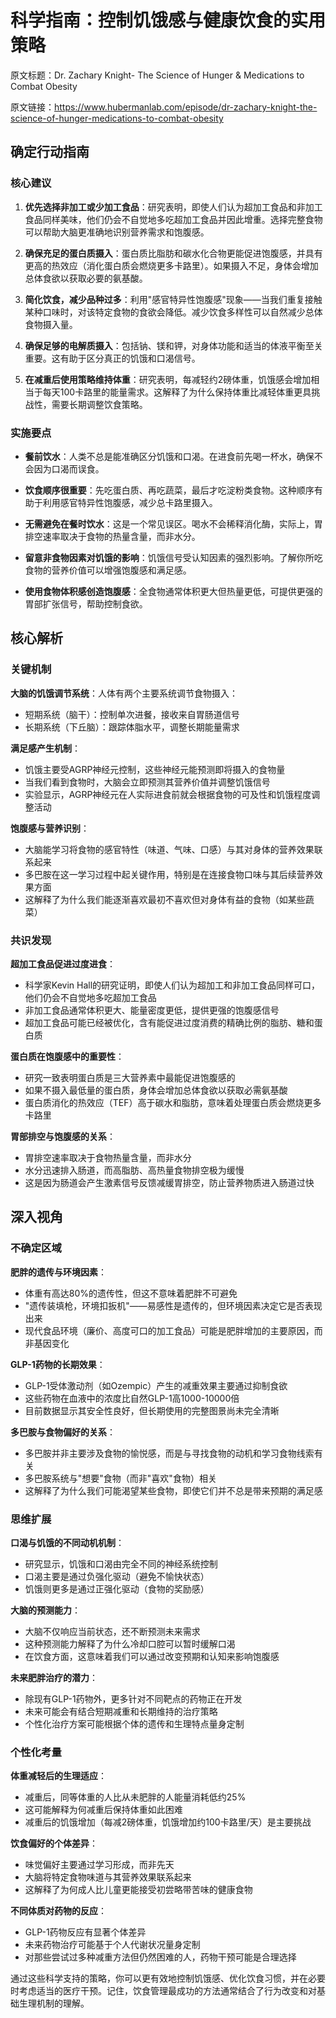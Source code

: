 # 科学指南：控制饥饿感与健康饮食的实用策略

原文标题：Dr. Zachary Knight- The Science of Hunger & Medications to Combat Obesity

原文链接：https://www.hubermanlab.com/episode/dr-zachary-knight-the-science-of-hunger-medications-to-combat-obesity

<YouTube videoId="C5KpIXjpzdY" />

## 确定行动指南

### 核心建议

1. **优先选择非加工或少加工食品**：研究表明，即使人们认为超加工食品和非加工食品同样美味，他们仍会不自觉地多吃超加工食品并因此增重。选择完整食物可以帮助大脑更准确地识别营养需求和饱腹感。

2. **确保充足的蛋白质摄入**：蛋白质比脂肪和碳水化合物更能促进饱腹感，并具有更高的热效应（消化蛋白质会燃烧更多卡路里）。如果摄入不足，身体会增加总体食欲以获取必要的氨基酸。

3. **简化饮食，减少品种过多**：利用"感官特异性饱腹感"现象——当我们重复接触某种口味时，对该特定食物的食欲会降低。减少饮食多样性可以自然减少总体食物摄入量。

4. **确保足够的电解质摄入**：包括钠、镁和钾，对身体功能和适当的体液平衡至关重要。这有助于区分真正的饥饿和口渴信号。

5. **在减重后使用策略维持体重**：研究表明，每减轻约2磅体重，饥饿感会增加相当于每天100卡路里的能量需求。这解释了为什么保持体重比减轻体重更具挑战性，需要长期调整饮食策略。

### 实施要点

- **餐前饮水**：人类不总是能准确区分饥饿和口渴。在进食前先喝一杯水，确保不会因为口渴而误食。

- **饮食顺序很重要**：先吃蛋白质、再吃蔬菜，最后才吃淀粉类食物。这种顺序有助于利用感官特异性饱腹感，减少总卡路里摄入。

- **无需避免在餐时饮水**：这是一个常见误区。喝水不会稀释消化酶，实际上，胃排空速率取决于食物的热量含量，而非水分。

- **留意非食物因素对饥饿的影响**：饥饿信号受认知因素的强烈影响。了解你所吃食物的营养价值可以增强饱腹感和满足感。

- **使用食物体积感创造饱腹感**：全食物通常体积更大但热量更低，可提供更强的胃部扩张信号，帮助控制食欲。

## 核心解析

### 关键机制

**大脑的饥饿调节系统**：人体有两个主要系统调节食物摄入：
- 短期系统（脑干）：控制单次进餐，接收来自胃肠道信号
- 长期系统（下丘脑）：跟踪体脂水平，调整长期能量需求

**满足感产生机制**：
- 饥饿主要受AGRP神经元控制，这些神经元能预测即将摄入的食物量
- 当我们看到食物时，大脑会立即预测其营养价值并调整饥饿信号
- 实验显示，AGRP神经元在人实际进食前就会根据食物的可及性和饥饿程度调整活动

**饱腹感与营养识别**：
- 大脑能学习将食物的感官特性（味道、气味、口感）与其对身体的营养效果联系起来
- 多巴胺在这一学习过程中起关键作用，特别是在连接食物口味与其后续营养效果方面
- 这解释了为什么我们能逐渐喜欢最初不喜欢但对身体有益的食物（如某些蔬菜）

### 共识发现

**超加工食品促进过度进食**：
- 科学家Kevin Hall的研究证明，即使人们认为超加工和非加工食品同样可口，他们仍会不自觉地多吃超加工食品
- 非加工食品通常体积更大、能量密度更低，提供更强的饱腹感信号
- 超加工食品可能已经被优化，含有能促进过度消费的精确比例的脂肪、糖和蛋白质

**蛋白质在饱腹感中的重要性**：
- 研究一致表明蛋白质是三大营养素中最能促进饱腹感的
- 如果不摄入最低量的蛋白质，身体会增加总体食欲以获取必需氨基酸
- 蛋白质消化的热效应（TEF）高于碳水和脂肪，意味着处理蛋白质会燃烧更多卡路里

**胃部排空与饱腹感的关系**：
- 胃排空速率取决于食物热量含量，而非水分
- 水分迅速排入肠道，而高脂肪、高热量食物排空极为缓慢
- 这是因为肠道会产生激素信号反馈减缓胃排空，防止营养物质进入肠道过快

## 深入视角

### 不确定区域

**肥胖的遗传与环境因素**：
- 体重有高达80%的遗传性，但这不意味着肥胖不可避免
- "遗传装填枪，环境扣扳机"——易感性是遗传的，但环境因素决定它是否表现出来
- 现代食品环境（廉价、高度可口的加工食品）可能是肥胖增加的主要原因，而非基因变化

**GLP-1药物的长期效果**：
- GLP-1受体激动剂（如Ozempic）产生的减重效果主要通过抑制食欲
- 这些药物在血液中的浓度比自然GLP-1高1000-10000倍
- 目前数据显示其安全性良好，但长期使用的完整图景尚未完全清晰

**多巴胺与食物偏好的关系**：
- 多巴胺并非主要涉及食物的愉悦感，而是与寻找食物的动机和学习食物线索有关
- 多巴胺系统与"想要"食物（而非"喜欢"食物）相关
- 这解释了为什么我们可能渴望某些食物，即使它们并不总是带来预期的满足感

### 思维扩展

**口渴与饥饿的不同动机机制**：
- 研究显示，饥饿和口渴由完全不同的神经系统控制
- 口渴主要是通过负强化驱动（避免不愉快状态）
- 饥饿则更多是通过正强化驱动（食物的奖励感）

**大脑的预测能力**：
- 大脑不仅响应当前状态，还不断预测未来需求
- 这种预测能力解释了为什么冷却口腔可以暂时缓解口渴
- 在饮食方面，这意味着我们可以通过改变预期和认知来影响饱腹感

**未来肥胖治疗的潜力**：
- 除现有GLP-1药物外，更多针对不同靶点的药物正在开发
- 未来可能会有结合短期减重和长期维持的治疗策略
- 个性化治疗方案可能根据个体的遗传和生理特点量身定制

### 个性化考量

**体重减轻后的生理适应**：
- 减重后，同等体重的人比从未肥胖的人能量消耗低约25%
- 这可能解释为何减重后保持体重如此困难
- 减重后的饥饿增加（每减2磅体重，饥饿增加约100卡路里/天）是主要挑战

**饮食偏好的个体差异**：
- 味觉偏好主要通过学习形成，而非先天
- 大脑将特定食物味道与其营养效果联系起来
- 这解释了为何成人比儿童更能接受初尝略带苦味的健康食物

**不同体质对药物的反应**：
- GLP-1药物反应有显著个体差异
- 未来药物治疗可能基于个人代谢状况量身定制
- 对那些尝试过多种减重方法但仍然困难的人，药物干预可能是合理选择

通过这些科学支持的策略，你可以更有效地控制饥饿感、优化饮食习惯，并在必要时考虑适当的医疗干预。记住，饮食管理最成功的方法通常结合了行为改变和对基础生理机制的理解。
